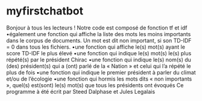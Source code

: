 # myfirstchatbot
Bonjour à tous les lecteurs !
Notre code est composé de fonction tf et idf
•également une fonction qui affiche la liste des mots les moins importants dans le corpus de documents. Un mot est dit non important,
si son TD-IDF = 0 dans tous les fichiers.
•une fonction qui affiche le(s) mot(s) ayant le score TD-IDF le plus élevé
•une fonction qui indique le(s) mot(s) le(s) plus répété(s) par le président Chirac
•une fonction qui indique le(s) nom(s) du (des) président(s) qui a (ont) parlé de la « Nation » et celui qui l’a répété le plus de
fois
•une fonction qui indique le premier président à parler du climat et/ou de l’écologie
•une fonction qui hormis les mots dits « non importants », quel(s) est(sont) le(s) mot(s) que tous les présidents ont évoqués
Ce programme à été écrit par Steed Dalphase et Jules Legalais 
